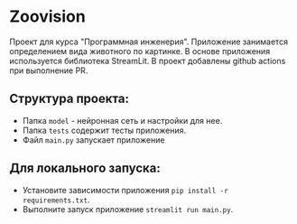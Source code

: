 # Zoovision
Проект для курса "Программная инженерия". Приложение занимается определением вида животного по картинке. В основе приложения используется библиотека StreamLit. В проект добавлены github actions при выполнение PR.
## Структура проекта:
* Папка `model` - нейронная сеть и настройки для нее.
* Папка `tests` содержит тесты приложения.
* Файл `main.py` запускает приложение
## Для локального запуска:
* Установите зависимости приложения `pip install -r requirements.txt`.  
* Выполните запуск приложение `streamlit run main.py`.
